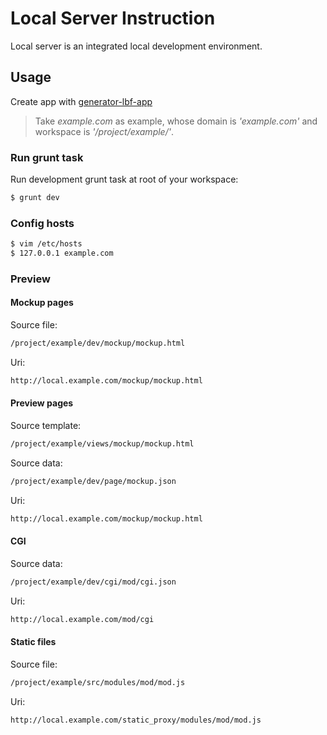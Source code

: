 # Local Server Instruction
Local server is an integrated local development environment.

## Usage

Create app with [generator-lbf-app](http://github.com/mice530/generator-lbf-app)
> Take *example.com* as example, whose domain is *'example.com'* and workspace is *'/project/example/'*.

### Run grunt task
Run development grunt task at root of your workspace:
```bash
$ grunt dev
```

### Config hosts
```bash
$ vim /etc/hosts
$ 127.0.0.1 example.com
```

### Preview

#### Mockup pages

Source file:
```bash
/project/example/dev/mockup/mockup.html
```

Uri:
```bash
http://local.example.com/mockup/mockup.html
```

#### Preview pages

Source template:
```bash
/project/example/views/mockup/mockup.html
```

Source data:
```bash
/project/example/dev/page/mockup.json
```

Uri:
```bash
http://local.example.com/mockup/mockup.html
```

#### CGI

Source data:
```bash
/project/example/dev/cgi/mod/cgi.json
```

Uri:
```bash
http://local.example.com/mod/cgi
```

#### Static files

Source file:
```bash
/project/example/src/modules/mod/mod.js
```

Uri:
```bash
http://local.example.com/static_proxy/modules/mod/mod.js
```
